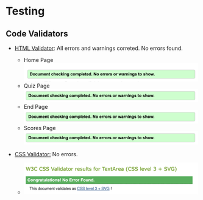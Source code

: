 # **Testing**
## **Code Validators**

- [HTML Validator](https://validator.w3.org/): All errors and warnings correted. No errors found.
   - Home Page ![homepage validator](assets/testing/validator/html/index.png)
   - Quiz Page ![quiz validator](assets/testing/validator/html/quiz.png)
   - End Page ![end page validator](assets/testing/validator/html/end.png)
   - Scores Page ![scores page validator](assets/testing/validator/html/scores.png)

- [CSS Validator:](https://jigsaw.w3.org/css-validator/validator) No errors.
   - ![css validator](assets/testing/validator/css/cssvalidator.png)